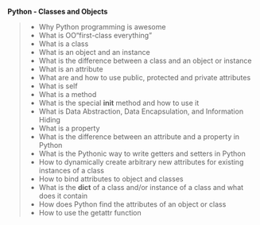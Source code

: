 **Python - Classes and Objects**
>
> * Why Python programming is awesome
> * What is OO“first-class everything”
> * What is a class
> * What is an object and an instance
> * What is the difference between a class and an object or instance
> * What is an attribute
> * What are and how to use public, protected and private attributes
> * What is self
> * What is a method
> * What is the special __init__ method and how to use it
> * What is Data Abstraction, Data Encapsulation, and Information Hiding
> * What is a property
> * What is the difference between an attribute and a property in Python
> * What is the Pythonic way to write getters and setters in Python
> * How to dynamically create arbitrary new attributes for existing instances of a class
> * How to bind attributes to object and classes
> * What is the __dict__ of a class and/or instance of a class and what does it contain
> * How does Python find the attributes of an object or class
> * How to use the getattr function
    